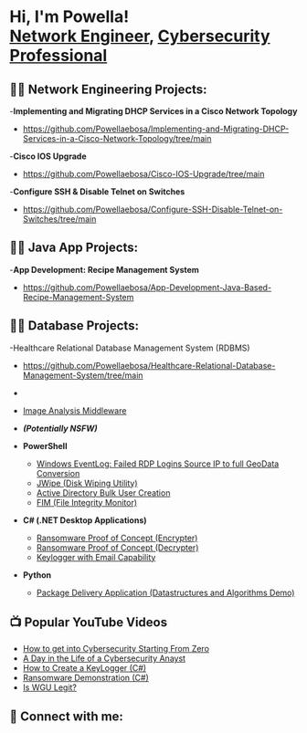 <h1>Hi, I'm Powella! <br/><a href="https://github.com/Powellaebosa">Network Engineer</a>, <a href="https://www.linkedin.com/in/powella-s-ebosa-m-sc-m-ed-a79473108//">Cybersecurity Professional</a>

<h2>👨‍💻 Network Engineering Projects:</h2> 

-<b>Implementing and Migrating DHCP Services in a Cisco Network Topology</b>
- https://github.com/Powellaebosa/Implementing-and-Migrating-DHCP-Services-in-a-Cisco-Network-Topology/tree/main
  
-<b>Cisco IOS Upgrade</b>  
- https://github.com/Powellaebosa/Cisco-IOS-Upgrade/tree/main

-<b>Configure SSH & Disable Telnet on Switches</b>

- https://github.com/Powellaebosa/Configure-SSH-Disable-Telnet-on-Switches/tree/main

<h2>👨‍💻 Java App Projects:</h2>
  
-<b>App Development: Recipe Management System</b>

- https://github.com/Powellaebosa/App-Development-Java-Based-Recipe-Management-System

<h2>👨‍💻 Database Projects:</h2>
-Healthcare Relational Database Management System (RDBMS)

  - https://github.com/Powellaebosa/Healthcare-Relational-Database-Management-System/tree/main
  - 
  
  - [Image Analysis Middleware](https://github.com/joshmadakor1/4chan-Image-Analysis-Middleware-C964)
  - <b><i>(Potentially NSFW)</b></i>
- <b>PowerShell</b>
  - [Windows EventLog: Failed RDP Logins Source IP to full GeoData Conversion](https://github.com/joshmadakor1/Sentinel-Lab)
  - [JWipe (Disk Wiping Utility)](https://github.com/joshmadakor1/Jwipe.PowerShell)
  - [Active Directory Bulk User Creation](https://github.com/joshmadakor1/AD_PS)
  - [FIM (File Integrity Monitor)](https://github.com/joshmadakor1/PowerShell-Integrity-FIM)
- <b>C# (.NET Desktop Applications)</b>
  - [Ransomware Proof of Concept (Encrypter)](https://github.com/joshmadakor1/EncrypterPOC)
  - [Ransomware Proof of Concept (Decrypter)](https://github.com/joshmadakor1/DecrypterPOC)
  - [Keylogger with Email Capability](https://github.com/joshmadakor1/Key-Logger-With-Email)
- <b>Python</b>
  - [Package Delivery Application (Datastructures and Algorithms Demo)](https://github.com/joshmadakor1/Package-Delivery-Pathfinding-Algorithm)

<h2>📺 Popular YouTube Videos</h2>

- [How to get into Cybersecurity Starting From Zero](https://www.youtube.com/watch?v=a83ASGn_V_s)
- [A Day in the Life of a Cybersecurity Anayst](https://www.youtube.com/watch?v=uHy3oM7NnoU)
- [How to Create a KeyLogger (C#)](https://www.youtube.com/watch?v=N-L9hklSlNk)
- [Ransomware Demonstration (C#)](https://www.youtube.com/watch?v=OfvdQeh79s0)
- [Is WGU Legit?](https://www.youtube.com/watch?v=E2MwRWxDBkA)

<h2> 🤳 Connect with me:</h2>



[twitter]: https://twitter.com/joshmadakor
[youtube]: https://www.youtube.com/c/joshmadakor
[instagram]: https://www.instagram.com/joshmadakor/
[linkedin]: https://linkedin.com/in/joshmadakor

<!--
**joshmadakor1/joshmadakor1** is a ✨ _special_ ✨ repository because its `README.md` (this file) appears on your GitHub profile.

Here are some ideas to get you started:

- 🔭 I’m currently working on ...
- 🌱 I’m currently learning ...
- 👯 I’m looking to collaborate on ...
- 🤔 I’m looking for help with ...
- 💬 Ask me about ...
- 📫 How to reach me: ...
- 😄 Pronouns: ...
- ⚡ Fun fact: ...
-->
